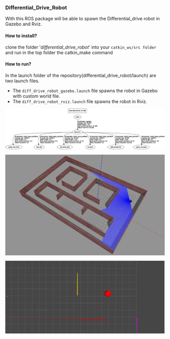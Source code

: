 ### Differential_Drive_Robot

With this ROS package will be able to spawn the Differential_drive robot in Gazebo and Rviz.

#### How to install?
clone the folder '*differential_drive_robot*' into your `catkin_ws/src folder` 
and run in the top folder the catkin_make command 

#### How to run? 
In the launch folder of the repository(differential_drive_robot/launch) are two launch files.
+ The `diff_drive_robot_gazebo.launch` file spawns the robot in Gazebo with custom world file.
+ The `diff_drive_robot_rviz.launch` file spawns the robot in Rviz.




![Image of tf](https://github.com/nerellasureshkumar7/differential_drive_robot/blob/master/diff_drive_robot_description/tf/tf_frames.png)




![Gazebo](https://github.com/nerellasureshkumar7/differential_drive_robot/blob/master/diff_drive_robot_description/tf/Gazebo.jpg)




![Rviz](https://github.com/nerellasureshkumar7/differential_drive_robot/blob/master/diff_drive_robot_description/tf/Rviz.png)

